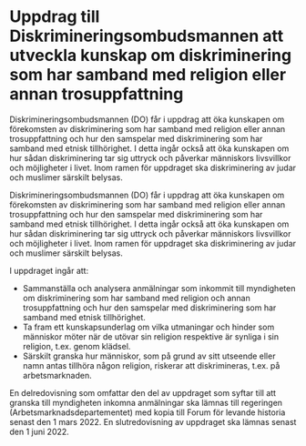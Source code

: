 # Uppdrag till Diskrimineringsombudsmannen att utveckla kunskap om diskriminering som har samband med religion eller annan trosuppfattning

Diskrimineringsombudsmannen (DO) får i uppdrag att öka kunskapen om förekomsten av diskriminering som har samband med religion eller annan trosuppfattning och hur den samspelar med diskriminering som har samband med etnisk tillhörighet. I detta ingår också att öka kunskapen om hur sådan diskriminering tar sig uttryck och påverkar människors livsvillkor och möjligheter i livet. Inom ramen för uppdraget ska diskriminering av judar och muslimer särskilt belysas.

Diskrimineringsombudsmannen (DO) får i uppdrag att öka kunskapen om förekomsten av diskriminering som har samband med religion eller annan trosuppfattning och hur den samspelar med diskriminering som har samband med etnisk tillhörighet. I detta ingår också att öka kunskapen om hur sådan diskriminering tar sig uttryck och påverkar människors livsvillkor och möjligheter i livet. Inom ramen för uppdraget ska diskriminering av judar och muslimer särskilt belysas.

I uppdraget ingår att:

* Sammanställa och analysera anmälningar som inkommit till
myndigheten om diskriminering som har samband med religion och
annan trosuppfattning och hur den samspelar med diskriminering
som har samband med etnisk tillhörighet.
* Ta fram ett kunskapsunderlag om vilka utmaningar och hinder som
människor möter när de utövar sin religion respektive är synliga i sin
religion, t.ex. genom klädsel.
* Särskilt granska hur människor, som på grund av sitt utseende eller
namn antas tillhöra någon religion, riskerar att diskrimineras, t.ex. på arbetsmarknaden.

En delredovisning som omfattar den del av uppdraget som syftar till att granska till myndigheten inkomna anmälningar ska lämnas till regeringen (Arbetsmarknadsdepartementet) med kopia till Forum för levande historia senast den 1 mars 2022. En slutredovisning av uppdraget ska lämnas senast den 1 juni 2022.
